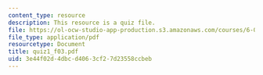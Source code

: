 ```yaml
---
content_type: resource
description: This resource is a quiz file.
file: https://ol-ocw-studio-app-production.s3.amazonaws.com/courses/6-002-circuits-and-electronics-spring-2007/3e44f02d4dbcd4063cf27d23558ccbeb_quiz1_f03.pdf
file_type: application/pdf
resourcetype: Document
title: quiz1_f03.pdf
uid: 3e44f02d-4dbc-d406-3cf2-7d23558ccbeb
---
```

